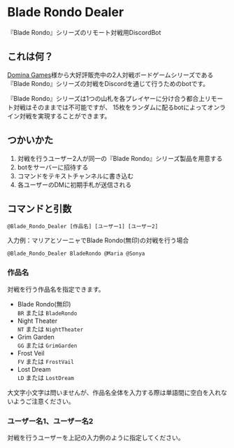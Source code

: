 # Blade Rondo Dealer
『Blade Rondo』シリーズのリモート対戦用DiscordBot

## これは何？
[Domina Games](https://www.dominagames.com/)様から大好評販売中の2人対戦ボードゲームシリーズである
『Blade Rondo』シリーズの対戦をDiscordを通じて行うためのbotです。

『Blade Rondo』シリーズは1つの山札を各プレイヤーに分け合う都合上リモート対戦はそのままでは不可能ですが、
15枚をランダムに配るbotによってオンライン対戦を実現することができます。


## つかいかた
1. 対戦を行うユーザー2人が同一の『Blade Rondo』シリーズ製品を用意する
1. botをサーバーに招待する
1. コマンドをテキストチャンネルに書き込む
1. 各ユーザーのDMに初期手札が送信される

## コマンドと引数
```
@Blade_Rondo_Dealer [作品名] [ユーザー1] [ユーザー2]
```

入力例：マリアとソーニャでBlade Rondo(無印)の対戦を行う場合  
```
@Blade_Rondo_Dealer BladeRondo @Maria @Sonya
```  


### 作品名
対戦を行う作品名を指定できます。
- Blade Rondo(無印)  
  `BR` または `BladeRondo`
- Night Theater  
  `NT` または `NightTheater`
- Grim Garden  
  `GG` または `GrimGarden`
- Frost Veil  
  `FV` または `FrostVail`
- Lost Dream  
  `LD` または `LostDream`
  
大文字小文字は問いませんが、作品名全体を入力する際は単語間に空白を入れないようご注意ください。
    
### ユーザー名1、ユーザー名2
対戦を行うユーザーを上記の入力例のように指定してください。

